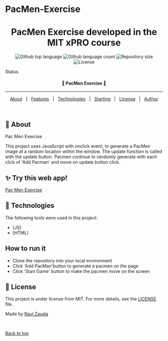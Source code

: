 # PacMen-Exercise
<h1 align="center">PacMen Exercise developed in the MIT xPRO course</h1>

<p align="center">
  <img alt="Github top language" src="https://img.shields.io/github/languages/top/raulzavala/PacMen-Exercise?color=56BEB8">

  <img alt="Github language count" src="https://img.shields.io/github/languages/count/raulzavala/PacMen-Exercise?color=56BEB8">

  <img alt="Repository size" src="https://img.shields.io/github/repo-size/raulzavala/PacMen-Exercise?color=56BEB8">

  <img alt="License" src="https://img.shields.io/github/license/raulzavala/PacMen-Exercise?color=56BEB8">
</p>

Status

<h4 align="center"> 
	🚧  PacMen Exercise  🚧
</h4> 

<hr>

<p align="center">
  <a href="#dart-about">About</a> &#xa0; | &#xa0; 
  <a href="#sparkles-features">Features</a> &#xa0; | &#xa0;
  <a href="#rocket-technologies">Technologies</a> &#xa0; | &#xa0;
  <a href="#checkered_flag-starting">Starting</a> &#xa0; | &#xa0;
  <a href="#memo-license">License</a> &#xa0; | &#xa0;
  <a href="https://github.com/raulzavala" target="_blank">Author</a>
</p>

<br>

## :dart: About ##

Pac Men Exercise

This project uses JavaScript with onclick event, to generate a PacMen image at a random location within the window. 
The update function is called with the update button. Pacmen continue to randomly generate with each click of 'Add Pacman' and move on update button click.

## :sparkles: Try this web app! ##

<brk>
<a href="https://raulzavala.github.io/PacMen-Exercise/" target="_blank">Pac Men Exercise</a>

## :rocket: Technologies ##

The following tools were used in this project:

- [JS]
- [HTML]

## How to run it ##
- Clone the repository into your local environment
- Click 'Add PacMan'button to generate a pacmen on the page
- Click 'Start Game' button to make the pacmen move on the screen
	
## :memo: License ##

This project is under license from MIT. For more details, see the [LICENSE](LICENSE) file.


Made by <a href="https://github.com/raulzavala" target="_blank">Raul Zavala</a>

&#xa0;

<a href="#top">Back to top</a>
